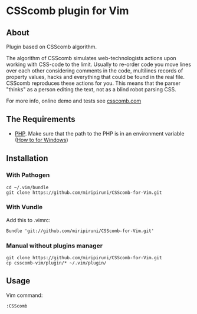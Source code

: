 # CSScomb plugin for Vim

## About
Plugin based on CSScomb algorithm.

The algorithm of CSScomb simulates web-technologists actions upon working with CSS-code to the limit. Usually to re-order code you move lines over each other considering comments in the code, multilines records of property values, hacks and everything that could be found in the real file. CSScomb reproduces these actions for you. This means that the parser "thinks" as a person editing the text, not as a blind robot parsing CSS.

For more info, online demo and tests see [csscomb.com](http://csscomb.com/)


The Requirements
------------

* [PHP](http://windows.php.net/download/). Make sure that the path to the PHP is in an environment variable ([How to for Windows](https://github.com/miripiruni/CSScomb/tree/master/src/plugins/csscomb.notepad_plus_plus#required))


## Installation

### With Pathogen

```
cd ~/.vim/bundle
git clone https://github.com/miripiruni/CSScomb-for-Vim.git
```

### With Vundle
Add this to .vimrc:
```
Bundle 'git://github.com/miripiruni/CSScomb-for-Vim.git'
```

### Manual without plugins manager
```
git clone https://github.com/miripiruni/CSScomb-for-Vim.git
cp csscomb-vim/plugin/* ~/.vim/plugin/
```

## Usage
Vim command:
```
:CSScomb
```
